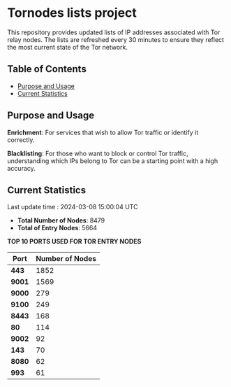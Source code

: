 # Tornodes lists project

This repository provides updated lists of IP addresses associated with Tor relay nodes. The lists are refreshed every 30 minutes to ensure they reflect the most current state of the Tor network.

## Table of Contents

- [Purpose and Usage](#purpose-and-usage)
- [Current Statistics](#current-statistics)


## Purpose and Usage

**Enrichment**: For services that wish to allow Tor traffic or identify it correctly.

**Blacklisting**: For those who want to block or control Tor traffic, understanding which IPs belong to Tor can be a starting point with a high accuracy.

## Current Statistics

Last update time : 2024-03-08 15:00:04 UTC

- **Total Number of Nodes**: 8479
- **Total of Entry Nodes**: 5664

**TOP 10 PORTS USED FOR TOR ENTRY NODES**

| **Port** | **Number of Nodes** |
|------|-----------------|
| **443**   | 1852  |
| **9001**   | 1569  |
| **9000**   | 279  |
| **9100**   | 249  |
| **8443**   | 168  |
| **80**   | 114  |
| **9002**   | 92  |
| **143**   | 70  |
| **8080**   | 62  |
| **993**   | 61  |

